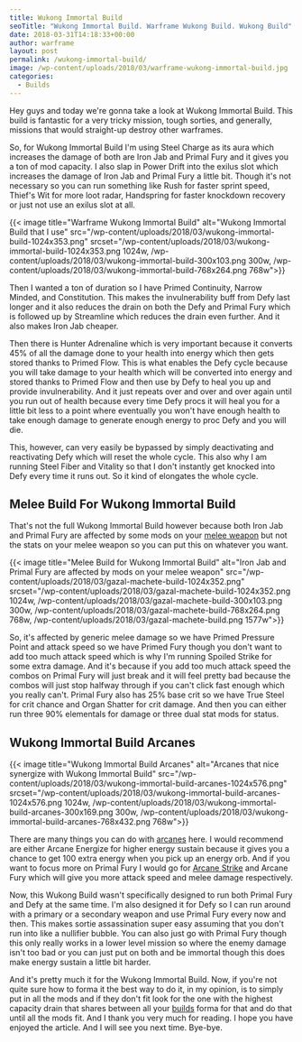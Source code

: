 ```yaml
---
title: Wukong Immortal Build
seoTitle: "Wukong Immortal Build. Warframe Wukong Build. Wukong Build"
date: 2018-03-31T14:18:33+00:00
author: warframe
layout: post
permalink: /wukong-immortal-build/
image: /wp-content/uploads/2018/03/warframe-wukong-immortal-build.jpg
categories:
  - Builds
---
```

Hey guys and today we're gonna take a look at Wukong Immortal Build. This build is fantastic for a very tricky mission, tough sorties, and generally, missions that would straight-up destroy other warframes.<!--more-->

So, for Wukong Immortal Build I'm using Steel Charge as its aura which increases the damage of both are Iron Jab and Primal Fury and it gives you a ton of mod capacity. I also slap in Power Drift into the exilus slot which increases the damage of Iron Jab and Primal Fury a little bit. Though it's not necessary so you can run something like Rush for faster sprint speed, Thief's Wit for more loot radar, Handspring for faster knockdown recovery or just not use an exilus slot at all.

{{< image title="Warframe Wukong Immortal Build" alt="Wukong Immortal Build that I use" src="/wp-content/uploads/2018/03/wukong-immortal-build-1024x353.png" srcset="/wp-content/uploads/2018/03/wukong-immortal-build-1024x353.png 1024w, /wp-content/uploads/2018/03/wukong-immortal-build-300x103.png 300w, /wp-content/uploads/2018/03/wukong-immortal-build-768x264.png 768w">}}

Then I wanted a ton of duration so I have Primed Continuity, Narrow Minded, and Constitution. This makes the invulnerability buff from Defy last longer and it also reduces the drain on both the Defy and Primal Fury which is followed up by Streamline which reduces the drain even further. And it also makes Iron Jab cheaper.

Then there is Hunter Adrenaline which is very important because it converts 45% of all the damage done to your health into energy which then gets stored thanks to Primed Flow. This is what enables the Defy cycle because you will take damage to your health which will be converted into energy and stored thanks to Primed Flow and then use by Defy to heal you up and provide invulnerability. And it just repeats over and over and over again until you run out of health because every time Defy procs it will heal you for a little bit less to a point where eventually you won't have enough health to take enough damage to generate enough energy to proc Defy and you will die.

This, however, can very easily be bypassed by simply deactivating and reactivating Defy which will reset the whole cycle. This also why I am running Steel Fiber and Vitality so that I don't instantly get knocked into Defy every time it runs out. So it kind of elongates the whole cycle.

## Melee Build For Wukong Immortal Build

That's not the full Wukong Immortal Build however because both Iron Jab and Primal Fury are affected by some mods on your [melee weapon](https://warframeblog.com/melee-weapons/) but not the stats on your melee weapon so you can put this on whatever you want.

{{< image title="Melee Build for Wukong Immortal Build" alt="Iron Jab and Primal Fury are affected by mods on your melee weapon" src="/wp-content/uploads/2018/03/gazal-machete-build-1024x352.png" srcset="/wp-content/uploads/2018/03/gazal-machete-build-1024x352.png 1024w, /wp-content/uploads/2018/03/gazal-machete-build-300x103.png 300w, /wp-content/uploads/2018/03/gazal-machete-build-768x264.png 768w, /wp-content/uploads/2018/03/gazal-machete-build.png 1577w">}}

So, it's affected by generic melee damage so we have Primed Pressure Point and attack speed so we have Primed Fury though you don't want to add too much attack speed which is why I'm running Spoiled Strike for some extra damage. And it's because if you add too much attack speed the combos on Primal Fury will just break and it will feel pretty bad because the combos will just stop halfway through if you can't click fast enough which you really can't. Primal Fury also has 25% base crit so we have True Steel for crit chance and Organ Shatter for crit damage. And then you can either run three 90% elementals for damage or three dual stat mods for status.

## Wukong Immortal Build Arcanes

{{< image title="Wukong Immortal Build Arcanes" alt="Arcanes that nice synergize with Wukong Immortal Build" src="/wp-content/uploads/2018/03/wukong-immortal-build-arcanes-1024x576.png" srcset="/wp-content/uploads/2018/03/wukong-immortal-build-arcanes-1024x576.png 1024w, /wp-content/uploads/2018/03/wukong-immortal-build-arcanes-300x169.png 300w, /wp-content/uploads/2018/03/wukong-immortal-build-arcanes-768x432.png 768w">}}

There are many things you can do with [arcanes](https://warframeblog.com/eidolons-drop-arcane-enhancements/) here. I would recommend are either Arcane Energize for higher energy sustain because it gives you a chance to get 100 extra energy when you pick up an energy orb. And if you want to focus more on Primal Fury I would go for [Arcane Strike](https://warframeblog.com/top-arcanes-to-boost-your-damage/) and Arcane Fury which will give you more attack speed and melee damage respectively.

Now, this Wukong Build wasn't specifically designed to run both Primal Fury and Defy at the same time. I'm also designed it for Defy so I can run around with a primary or a secondary weapon and use Primal Fury every now and then. This makes sortie assassination super easy assuming that you don't run into like a nullifier bubble. You can also just go with Primal Fury though this only really works in a lower level mission so where the enemy damage isn't too bad or you can just put on both and be immortal though this does make energy sustain a little bit harder.

And it's pretty much it for the Wukong Immortal Build. Now, if you're not quite sure how to forma it the best way to do it, in my opinion, is to simply put in all the mods and if they don't fit look for the one with the highest capacity drain that shares between all your [builds](https://warframeblog.com/warframe-builds/) forma for that and do that until all the mods fit. And I thank you very much for reading. I hope you have enjoyed the article. And I will see you next time. Bye-bye.